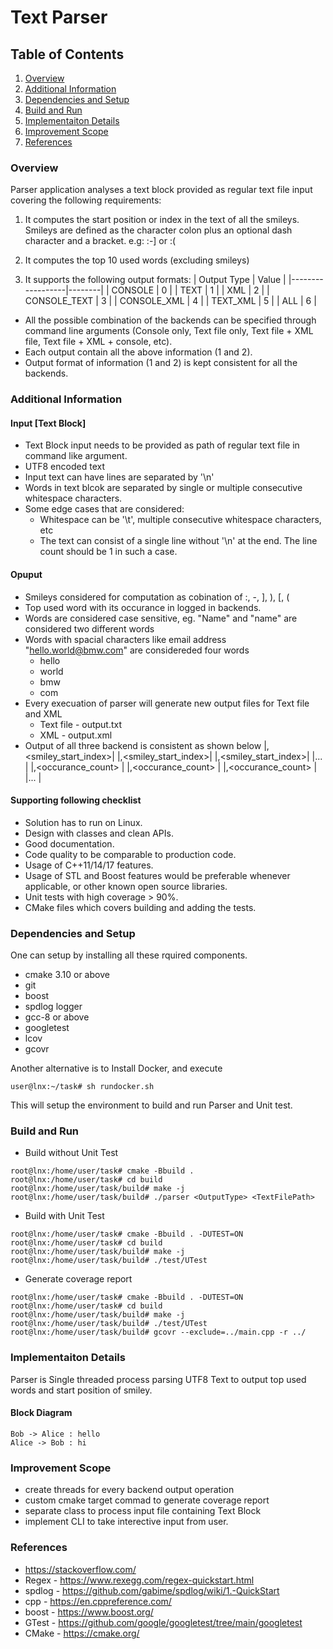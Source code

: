 # Text Parser
## Table of Contents
1. [Overview](#overview)
2. [Additional Information](#additional-information)
3. [Dependencies and Setup](#dependencies-and-setup)
4. [Build and Run](#build-and-run)
5. [Implementaiton Details](#implementaiton-details)
6. [Improvement Scope](#improvement-scope)
7. [References](#references)

### Overview

Parser application analyses a text block provided as regular text file input covering the following requirements:

1. It computes the start position or index in the text of all the smileys. Smileys are defined as the character colon plus an optional dash character and a bracket. e.g: :-] or :(

2. It computes the top 10 used words (excluding smileys)

3. It supports the following output formats:
    | Output Type      |  Value |
    |------------------|--------|
    |   CONSOLE        |    0   |
    |   TEXT           |    1   |
    |   XML            |    2   |
    |   CONSOLE_TEXT   |    3   |
    |   CONSOLE_XML    |    4   |
    |   TEXT_XML       |    5   |
    |   ALL            |    6   |

 * All the possible combination of the backends can be specified through command line arguments (Console only, Text file only, Text file + XML file, Text file + XML + console, etc). 
 * Each output contain all the above information (1 and 2).
 * Output format of information (1 and 2) is kept consistent for all the backends.

### Additional Information
#### Input [Text Block]
* Text Block input needs to be provided as path of regular text file in command like argument.
* UTF8 encoded text
* Input text can have lines are separated by '\n'
* Words in text blcok are separated by single or multiple consecutive whitespace characters.
* Some edge cases that are considered:
    - Whitespace can be '\t', multiple consecutive whitespace characters, etc
    - The text can consist of a single line without '\n' at the end. The line count should be 1 in such a case.

#### Opuput
* Smileys considered for computation as cobination of :, -, ], ), [, (
* Top used word with its occurance in logged in backends.
* Words are considered case sensitive, eg. "Name" and "name" are considered two different words
* Words with spacial characters like email address "hello.world@bmw.com" are considereded four words
    - hello
    - world
    - bmw
    - com
* Every execuation of parser will generate new output files for Text file and XML
    - Text file - output.txt
    - XML - output.xml
* Output of all three backend is consistent as shown below
    |<smiely>,<smiley_start_index>|
    |<smiely>,<smiley_start_index>|
    |<smiely>,<smiley_start_index>|
    |...                          |
    |<word>,<occurance_count>     |
    |<word>,<occurance_count>     |
    |<word>,<occurance_count>     |
    |...                          |

#### Supporting following checklist
* Solution has to run on Linux.
* Design with classes and clean APIs.
* Good documentation.
* Code quality to be comparable to production code.
* Usage of C++11/14/17 features.
* Usage of STL and Boost features would be preferable whenever applicable, or other known open source libraries.
* Unit tests with high coverage > 90%.
* CMake files which covers building and adding the tests.

### Dependencies and Setup
One can setup by installing all these rquired components.
* cmake 3.10 or above
* git
* boost
* spdlog logger
* gcc-8 or above
* googletest
* lcov
* gcovr

Another alternative is to Install Docker, and execute
```
user@lnx:~/task# sh rundocker.sh
```
This will setup the environment to build and run Parser and Unit test.

### Build and Run
* Build without Unit Test
```
root@lnx:/home/user/task# cmake -Bbuild .
root@lnx:/home/user/task# cd build
root@lnx:/home/user/task/build# make -j
root@lnx:/home/user/task/build# ./parser <OutputType> <TextFilePath>
```
* Build with Unit Test
```
root@lnx:/home/user/task# cmake -Bbuild . -DUTEST=ON
root@lnx:/home/user/task# cd build
root@lnx:/home/user/task/build# make -j
root@lnx:/home/user/task/build# ./test/UTest
```
* Generate coverage report
```
root@lnx:/home/user/task# cmake -Bbuild . -DUTEST=ON
root@lnx:/home/user/task# cd build
root@lnx:/home/user/task/build# make -j
root@lnx:/home/user/task/build# ./test/UTest
root@lnx:/home/user/task/build# gcovr --exclude=../main.cpp -r ../
```
### Implementaiton Details

Parser is Single threaded process parsing UTF8 Text to output top used words and start position of smiley.
#### Block Diagram
```plantuml
Bob -> Alice : hello
Alice -> Bob : hi
```

### Improvement Scope
* create threads for every backend output operation
* custom cmake target commad to generate coverage report
* separate class to process input file containing Text Block
* implement CLI to take interective input from user.

### References
* https://stackoverflow.com/
* Regex - https://www.rexegg.com/regex-quickstart.html
* spdlog - https://github.com/gabime/spdlog/wiki/1.-QuickStart
* cpp - https://en.cppreference.com/
* boost - https://www.boost.org/
* GTest - https://github.com/google/googletest/tree/main/googletest
* CMake - https://cmake.org/
